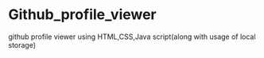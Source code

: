 # Github_profile_viewer
github profile viewer using HTML,CSS,Java script(along with usage of local storage)
